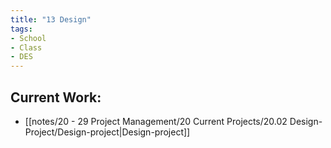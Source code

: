 ```yaml
---
title: "13 Design"
tags:
- School
- Class
- DES
---
```

## Current Work:
- [[notes/20 - 29 Project Management/20 Current Projects/20.02 Design-Project/Design-project|Design-project]]
